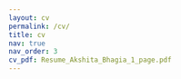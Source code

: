 ```yaml
---
layout: cv
permalink: /cv/
title: cv
nav: true
nav_order: 3
cv_pdf: Resume_Akshita_Bhagia_1_page.pdf
---
```

